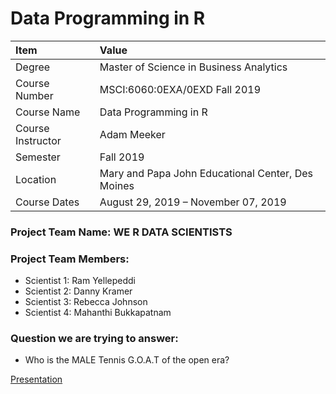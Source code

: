 
# Data Programming in R

| Item              | Value                                             |
| :---------------- | :-----------------------------------------------  |
| Degree            | Master of Science in Business Analytics           |
| Course Number     | MSCI:6060:0EXA/0EXD Fall 2019                     |
| Course Name       | Data Programming in R                             |    
| Course Instructor | Adam Meeker                                       |
| Semester          | Fall 2019                                         |
| Location          | Mary and Papa John Educational Center, Des Moines |
| Course Dates      | August 29, 2019 – November 07, 2019               |


###  Project Team Name:  WE R DATA SCIENTISTS

###  Project Team Members: 
* Scientist 1: Ram Yellepeddi
* Scientist 2: Danny Kramer
* Scientist 3: Rebecca Johnson
* Scientist 4: Mahanthi Bukkapatnam

### Question we are trying to answer:
* Who is the MALE Tennis G.O.A.T of the open era?

[Presentation](FinalPresentation/MSCI-6060-0EXA-Fall19-FinalPresentation.pdf)